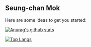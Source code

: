 ## Seung-chan Mok

Here are some ideas to get you started:

[![Anurag's github stats](https://github-readme-stats.vercel.app/api?username=msc9533&count_private=true&show_icons=true&theme=dark)](https://github.com/anuraghazra/github-readme-stats)

[![Top Langs](https://github-readme-stats.vercel.app/api/top-langs/?username=msc9533)](https://github.com/anuraghazra/github-readme-stats)
